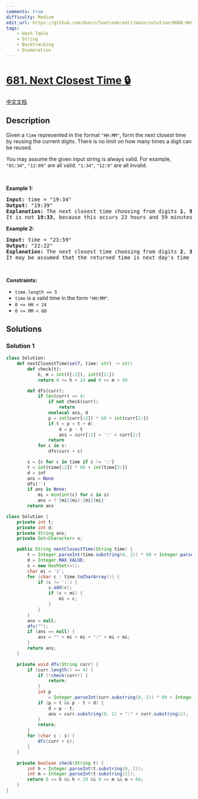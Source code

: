```yaml
---
comments: true
difficulty: Medium
edit_url: https://github.com/doocs/leetcode/edit/main/solution/0600-0699/0681.Next%20Closest%20Time/README_EN.md
tags:
    - Hash Table
    - String
    - Backtracking
    - Enumeration
---
```


# [681. Next Closest Time 🔒](https://leetcode.com/problems/next-closest-time)

[中文文档](/solution/0600-0699/0681.Next%20Closest%20Time/README.md)

## Description

<p>Given a <code>time</code> represented in the format <code>&quot;HH:MM&quot;</code>, form the next closest time by reusing the current digits. There is no limit on how many times a digit can be reused.</p>

<p>You may assume the given input string is always valid. For example, <code>&quot;01:34&quot;</code>, <code>&quot;12:09&quot;</code> are all valid. <code>&quot;1:34&quot;</code>, <code>&quot;12:9&quot;</code> are all invalid.</p>

<p>&nbsp;</p>
<p><strong class="example">Example 1:</strong></p>

<pre>
<strong>Input:</strong> time = &quot;19:34&quot;
<strong>Output:</strong> &quot;19:39&quot;
<strong>Explanation:</strong> The next closest time choosing from digits <strong>1</strong>, <strong>9</strong>, <strong>3</strong>, <strong>4</strong>, is <strong>19:39</strong>, which occurs 5 minutes later.
It is not <strong>19:33</strong>, because this occurs 23 hours and 59 minutes later.
</pre>

<p><strong class="example">Example 2:</strong></p>

<pre>
<strong>Input:</strong> time = &quot;23:59&quot;
<strong>Output:</strong> &quot;22:22&quot;
<strong>Explanation:</strong> The next closest time choosing from digits <strong>2</strong>, <strong>3</strong>, <strong>5</strong>, <strong>9</strong>, is <strong>22:22</strong>.
It may be assumed that the returned time is next day&#39;s time since it is smaller than the input time numerically.
</pre>

<p>&nbsp;</p>
<p><strong>Constraints:</strong></p>

<ul>
	<li><code>time.length == 5</code></li>
	<li><code>time</code> is a valid time in the form <code>&quot;HH:MM&quot;</code>.</li>
	<li><code>0 &lt;= HH &lt; 24</code></li>
	<li><code>0 &lt;= MM &lt; 60</code></li>
</ul>

## Solutions

### Solution 1

<!-- tabs:start -->

```python
class Solution:
    def nextClosestTime(self, time: str) -> str:
        def check(t):
            h, m = int(t[:2]), int(t[2:])
            return 0 <= h < 24 and 0 <= m < 60

        def dfs(curr):
            if len(curr) == 4:
                if not check(curr):
                    return
                nonlocal ans, d
                p = int(curr[:2]) * 60 + int(curr[2:])
                if t < p < t + d:
                    d = p - t
                    ans = curr[:2] + ':' + curr[2:]
                return
            for c in s:
                dfs(curr + c)

        s = {c for c in time if c != ':'}
        t = int(time[:2]) * 60 + int(time[3:])
        d = inf
        ans = None
        dfs('')
        if ans is None:
            mi = min(int(c) for c in s)
            ans = f'{mi}{mi}:{mi}{mi}'
        return ans
```

```java
class Solution {
    private int t;
    private int d;
    private String ans;
    private Set<Character> s;

    public String nextClosestTime(String time) {
        t = Integer.parseInt(time.substring(0, 2)) * 60 + Integer.parseInt(time.substring(3));
        d = Integer.MAX_VALUE;
        s = new HashSet<>();
        char mi = 'z';
        for (char c : time.toCharArray()) {
            if (c != ':') {
                s.add(c);
                if (c < mi) {
                    mi = c;
                }
            }
        }
        ans = null;
        dfs("");
        if (ans == null) {
            ans = "" + mi + mi + ":" + mi + mi;
        }
        return ans;
    }

    private void dfs(String curr) {
        if (curr.length() == 4) {
            if (!check(curr)) {
                return;
            }
            int p
                = Integer.parseInt(curr.substring(0, 2)) * 60 + Integer.parseInt(curr.substring(2));
            if (p > t && p - t < d) {
                d = p - t;
                ans = curr.substring(0, 2) + ":" + curr.substring(2);
            }
            return;
        }
        for (char c : s) {
            dfs(curr + c);
        }
    }

    private boolean check(String t) {
        int h = Integer.parseInt(t.substring(0, 2));
        int m = Integer.parseInt(t.substring(2));
        return 0 <= h && h < 24 && 0 <= m && m < 60;
    }
}
```

<!-- tabs:end -->

<!-- end -->
